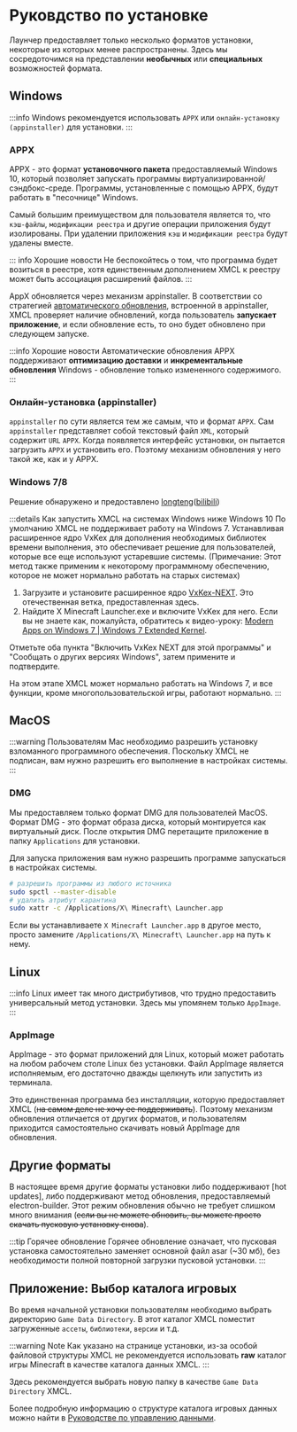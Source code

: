 # Руковдство по установке

Лаунчер предоставляет только несколько форматов установки, некоторые из которых менее распространены. Здесь мы сосредоточимся на представлении **необычных** или **специальных** возможностей формата.

## Windows

:::info
Windows рекомендуется использовать `APPX` или `онлайн-установку (appinstaller)` для установки.
:::

### APPX 

APPX - это формат **установочного пакета** предоставляемый Windows 10, который позволяет запускать программы виртуализированной/сэндбокс-среде. Программы, установленные с помощью APPX, будут работать в "песочнице" Windows.

Самый большим преимуществом для пользователя является то, что `кэш-файлы`, `модификации реестра` и другие операции приложения будут изолированы. При удалении приложения `кэш` и `модификации реестра` будут удалены вместе.

::: info Хорошие новости
Не беспокойтесь о том, что программа будет возиться в реестре, хотя единственным дополнением XMCL к реестру может быть ассоциация расширений файлов.
:::

AppX обновляется через механизм appinstaller. В соответствии со стратегией [автоматического обновления](https://learn.microsoft.com/en-us/windows/msix/app-installer/auto-update-and-repair--overview#automatic-updates), встроенной в appinstaller, XMCL проверяет наличие обновлений, когда пользователь **запускает приложение**, и если обновление есть, то оно будет обновлено при следующем запуске.

:::info Хорошие новости
Автоматические обновления APPX поддерживают **оптимизацию доставки** и **инкрементальные обновления** Windows - обновление только измененного содержимого.
:::

### Онлайн-установка (appinstaller)

`appinstaller` по сути является тем же самым, что и формат `APPX`. Сам `appinstaller` представляет собой текстовый файл `XML`, который содержит `URL` `APPX`. Когда появляется интерфейс установки, он пытается загрузить `APPX` и установить его. Поэтому механизм обновления у него такой же, как и у APPX.

### Windows 7/8

Решение обнаружено и предоставлено [longteng](https://github.com/longteng-H)([bilibili](https://space.bilibili.com/1030667057))

:::details Как запустить XMCL на системах Windows ниже Windows 10
По умолчанию XMCL не поддерживает работу на Windows 7. Устанавливая расширенное ядро VxKex для дополнения необходимых библиотек времени выполнения, это обеспечивает решение для пользователей, которые все еще используют устаревшие системы. (Примечание: Этот метод также применим к некоторому программному обеспечению, которое не может нормально работать на старых системах)

1. Загрузите и установите расширенное ядро [VxKex-NEXT](https://github.com/YuZhouRen86/VxKex-NEXT). Это отечественная ветка, предоставленная здесь.
2. Найдите X Minecraft Launcher.exe и включите VxKex для него. Если вы не знаете как, пожалуйста, обратитесь к видео-уроку: [Modern Apps on Windows 7 | Windows 7 Extended Kernel](https://www.youtube.com/watch?v=zl7AsxtoPV8).

Отметьте оба пункта "Включить VxKex NEXT для этой программы" и "Сообщать о других версиях Windows", затем примените и подтвердите.

На этом этапе XMCL может нормально работать на Windows 7, и все функции, кроме многопользовательской игры, работают нормально.
:::

## MacOS

:::warning
Пользователям Mac необходимо разрешить установку взломанного программного обеспечения.
Поскольку XMCL не подписан, вам нужно разрешить его выполнение в настройках системы.
:::

### DMG

Мы предоставляем только формат DMG для пользователей MacOS. Формат DMG - это формат образа диска, который монтируется как виртуальный диск. После открытия DMG перетащите приложение в папку `Applications` для установки.

Для запуска приложения вам нужно разрешить программе запускаться в настройках системы.

```sh
# разрешить программы из любого источника
sudo spctl --master-disable
# удалить атрибут карантина
sudo xattr -c /Applications/X\ Minecraft\ Launcher.app
```

Если вы устанавливаете `X Minecraft Launcher.app` в другое место, просто замените `/Applications/X\ Minecraft\ Launcher.app` на путь к нему.

## Linux

:::info
Linux имеет так много дистрибутивов, что трудно предоставить универсальный метод установки. Здесь мы упомянем только `AppImage`.
:::

### AppImage

AppImage - это формат приложений для Linux, который может работать на любом рабочем столе Linux без установки. Файл AppImage является исполняемым, его достаточно дважды щелкнуть или запустить из терминала.

Это единственная программа без инсталляции, которую предоставляет XMCL (~~на самом деле не хочу ее поддерживать~~). Поэтому механизм обновления отличается от других форматов, и пользователям приходится самостоятельно скачивать новый AppImage для обновления.

## Другие форматы

В настоящее время другие форматы установки либо поддерживают [hot updates], либо поддерживают метод обновления, предоставляемый electron-builder. Этот режим обновления обычно не требует слишком много внимания (~~если вы не можете обновить, вы можете просто скачать пусковую установку снова~~).

:::tip Горячее обновление
Горячее обновление означает, что пусковая установка самостоятельно заменяет основной файл asar (~30 мб), без необходимости полной повторной загрузки пусковой установки.
:::

## Приложение: Выбор каталога игровых 

Во время начальной установки пользователям необходимо выбрать директорию `Game Data Directory`. В этот каталог XMCL поместит загруженные `ассеты`, `библиотеки`, `версии` и т.д.

:::warning Note
Как указано на странице установки, из-за особой файловой структуры XMCL не рекомендуется использовать **raw** каталог игры Minecraft в качестве каталога данных XMCL.
:::

Здесь рекомендуется выбрать новую папку в качестве `Game Data Directory` XMCL.

Более подробную информацию о структуре каталога игровых данных можно найти в [Руководстве по управлению данными](/ru/guide/manage.md#minecraft-related-data).
